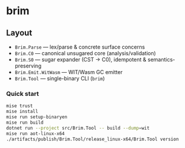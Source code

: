 # brim
## Layout

- `Brim.Parse` — lex/parse & concrete surface concerns
- `Brim.C0` — canonical unsugared core (analysis/validation)
- `Brim.S0` — sugar expander (CST → C0), idempotent & semantics-preserving
- `Brim.Emit.WitWasm` — WIT/Wasm GC emitter
- `Brim.Tool` — single-binary CLI (`brim`)

### Quick start

```bash
mise trust
mise install
mise run setup-binaryen
mise run build
dotnet run --project src/Brim.Tool -- build --dump=wit
mise run aot-linux-x64
./artifacts/publish/Brim.Tool/release_linux-x64/Brim.Tool version